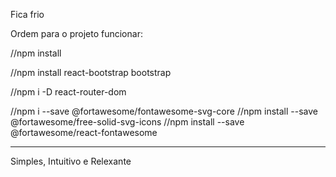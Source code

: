 Fica frio


Ordem para o projeto funcionar:

//npm install 

//npm install react-bootstrap bootstrap

//npm i -D react-router-dom

//npm i --save @fortawesome/fontawesome-svg-core
//npm install --save @fortawesome/free-solid-svg-icons
//npm install --save @fortawesome/react-fontawesome



----------------------------------------

Simples, Intuitivo e Relexante

